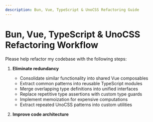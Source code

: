 ```yaml
---
description: Bun, Vue, TypeScript & UnoCSS Refactoring Guide
---
```


# Bun, Vue, TypeScript & UnoCSS Refactoring Workflow

Please help refactor my codebase with the following steps:

1. **Eliminate redundancy**
   - Consolidate similar functionality into shared Vue composables
   - Extract common patterns into reusable TypeScript modules
   - Merge overlapping type definitions into unified interfaces
   - Replace repetitive type assertions with custom type guards
   - Implement memoization for expensive computations
   - Extract repeated UnoCSS patterns into custom utilities

2. **Improve code architecture**